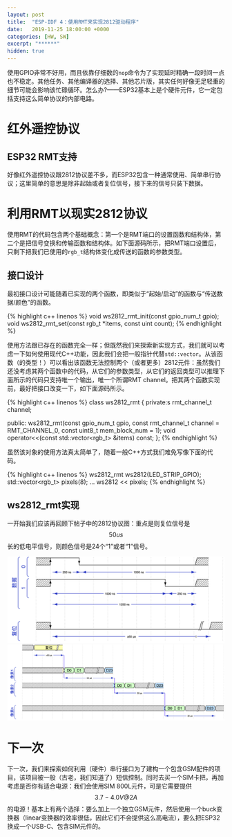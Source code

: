 ```yaml
---
layout: post
title:  "ESP-IDF 4：使用RMT来实现2812驱动程序"
date:   2019-11-25 18:00:00 +0000
categories: [HW, SW]
excerpt: "******"
hidden: true
---
```

使用GPIO非常不好用，而且依靠仔细数的`nop`命令为了实现延时精确一段时间一点也不稳定。其他任务、其他编译器的选择、其他芯片版，其实任何好像无足轻重的细节可能会影响该忙碌循环。怎么办?——ESP32基本上是个硬件元件，它一定包括支持这么简单协议的内部电路。

# 红外遥控协议

## ESP32 RMT支持
好像红外遥控协议跟2812协议差不多，而ESP32包含一种通常使用、简单串行协议；这里简单的意思是除非起始或者复位信号，接下来的信号只装下数据。

# 利用RMT以现实2812协议
使用RMT的代码包含两个基础概念：第一个是RMT端口的设置函数和结构体，第二个是把信号变换和传输函数和结构体。如下面源码所示，把RMT端口设置后，只剩下把我们已使用的`rgb_t`结构体变化成传送的函数的参数类型。

## 接口设计
最初接口设计可能随着已实现的两个函数，即类似于“起始/启动”的函数与“传送数据/颜色”的函数。

{% highlight c++ linenos %}
void ws2812_rmt_init(const gpio_num_t gpio);
void ws2812_rmt_set(const rgb_t *items, const uint count);
{% endhighlight %}

使用方法跟已存在的函数完全一样；但既然我们来探索新实现方式，我们就可以考虑一下如何使用现代C++功能，因此我们会把一般指针代替`std::vector`。从该函数（的类型！）可以看出该函数无法控制两个（或者更多）2812元件：虽然我们还没考虑其两个函数中的代码，从它们的参数类型，从它们的返回类型可以推理下面所示的代码只支持唯一个输出，唯一个所谓RMT channel。把其两个函数实现前，最好把接口改变一下，如下面源码所示。

{% highlight c++ linenos %}
class ws2812_rmt {
 private:s
  rmt_channel_t channel;

 public:
  ws2812_rmt(const gpio_num_t gpio, 
             const rmt_channel_t channel = RMT_CHANNEL_0,
             const uint8_t mem_block_num = 1);
  void operator<<(const std::vector<rgb_t> &items) const;
};
{% endhighlight %}

虽然该对象的使用方法真太简单了，随着一般C++方式我们难免写像下面的代码。

{% highlight c++ linenos %}
ws2812_rmt ws2812(LED_STRIP_GPIO);
std::vector<rgb_t> pixels(8);
...
ws2812 << pixels;
{% endhighlight %}

## ws2812_rmt实现
一开始我们应该再回顾下帖子中的2812协议图：重点是则复位信号是$$50us$$长的低电平信号，则颜色信号是24个“1”或者“1”信号。

![2812数据传输1](/assets/2019-11-25-esp-idf-3/led-1.png)
![2812数据传输2](/assets/2019-11-25-esp-idf-3/led-n.png)

# 下一次
下一次，我们来探索如何利用（硬件）串行接口为了建构一个包含GSM配件的项目，该项目被一般（古老，我们知道了）短信控制。同时去买一个SIM卡把，再加考虑是否你有适合电源：我们会使用SIM 800L元件，可是它需要提供$$3.7-4.0V @ 2A$$的电源！基本上有两个选择：要么加上一个独立GSM元件，然后使用一个buck变换器（linear变换器的效率很低，因此它们不会提供这么高电流），要么把ESP32换成一个USB-C、包含SIM元件的。
